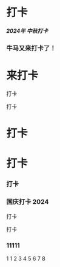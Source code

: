 # 打卡

##### 2024年 中秋打卡

### 牛马又来打卡了！

# 来打卡

打卡

打卡

# 打卡

# 打卡

### 打卡

### 国庆打卡 2024

打卡

打卡

### 11111

1
1
2
3
4
5
6
7
8
